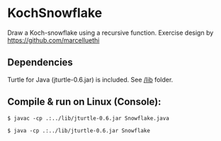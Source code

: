 # KochSnowflake
Draw a Koch-snowflake using a recursive function.
Exercise design by https://github.com/marcelluethi

## Dependencies
Turtle for Java (jturtle-0.6.jar) is included. See [/lib](/lib) folder.

## Compile & run on Linux (Console):
``` 
$ javac -cp .:../lib/jturtle-0.6.jar Snowflake.java
```
```
$ java -cp .:../lib/jturtle-0.6.jar Snowflake
``` 
